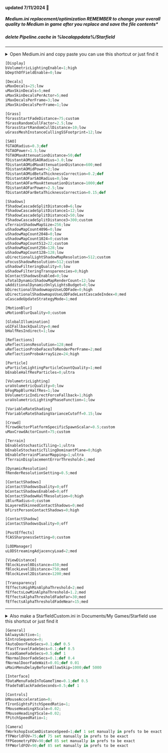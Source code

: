 #### updated 7/11/2024 💫

##### Medium.ini replacement/optimization REMEMBER to change your overall quality to Medium in game after you replace and save the file contents*

##### delete Pipeline.cache in %localappdata%/Starfield

---

<details><summary>Open Medium.ini and copy paste you can use this shortcut or just find it</summary>
<p>
press <kbd>⊞ Win+R</kbd> then type cmd
<br>
specify the drive you have Starfield installed C: G: I: X: S: and copy paste
<br>
start %windir%\explorer.exe “C:\SteamLibrary\steamapps\common\Starfield\Medium.ini”
</p>
</details>

```python
[Display]
bVolumetricLightingEnable=1;high
bDepthOfFieldEnable=0;low

[Decals]
uMaxDecals=25;low
uMaxSkinDecals=5;med
uMaxSkinDecalsPerActor=5;med
iMaxDecalsPerFrame=3;low
iMaxSkinDecalsPerFrame=1;low

[Grass]
fGrassStartFadeDistance=75;custom
fGrassRandomCullFactor=2.5;low
fGrassStartRandomCullDistance=10;low
uGrassMeshInstanceCullingSSFootprint=12;low

[SAO]
fGTAORadius=0.3;def
fGTAOPower=1.5;low
fGTAOMaxAttenuationDistance=50;def
fDistantAOMidSAORadius=3.0;low
fDistantAOMidMaxAttenuationDistance=600;med
fDistantAOMidPower=2;low
fDistantAOMidBetaThicknessCorrection=0.2;def
fDistantAOFarSAORadius=8;low
fDistantAOFarMaxAttenuationDistance=1000;def
fDistantAOFarPower=2.5;low
fDistantAOFarBetaThicknessCorrection=0.15;def

[Shadows]
fShadowCascadeSplitDistance0=6;low
fShadowCascadeSplitDistance1=12;low
fShadowCascadeSplitDistance2=50;low
fShadowCascadeSplitDistance3=300;custom
uTerrainShadowMapSize=256;low
uShadowMapCount4096=0;low
uShadowMapCount2048=0;low
uShadowMapCount1024=0;custom
uShadowMapCount512=22;custom
uShadowMapCount256=128;low
uShadowMapCount128=128;low
uDirectionalLightShadowMapResolution=512;custom
uFocusShadowResolution=512;custom
uShadowFilteringQuality=0;low
uShadowFilteringTransparencies=0;high
bContactShadowsEnabled=0;low
uTotalDynamicShadowMapRenderCount=12;low
uAdditionalDynamicOnlyLightsBudget=0;low
bDirectionalShadowmapsUseLODFade=0;high
uDirectionalShadowmapsUseLODFadeLastCascadeIndex=0;med
uCascadeUpdateStrategyMode=1;med

[MotionBlur]
uMotionBlurQuality=0;custom

[GlobalIllumination]
uGIFallbackQuality=0;med
bHalfResIndirect=1;low

[Reflections]
uReflectionsResolution=128;med
uReflectionProbeFacesToRenderPerFrame=2;med
uReflectionProbeArraySize=24;high

[Particle]
uParticleLightingParticleCountQuality=1;med
bEnableHalfResParticles=0;ultra

[VolumetricLighting]
uraVolumetricQuality=0;low
bFogMapBlurHalfRes=1;low
bVolumetricIndirectForceFallback=1;high
uraVolumetricLightingPhaseFunction=1;low

[VariableRateShading]
fVariableRateShadingVarianceCutoff=0.15;low

[Crowd]
fCrowdActorPlatformSpecificSpawnScalar=0.5;custom
uMaxCrowdActorCount=75;custom

[Terrain]
bEnableStochasticTiling=1;ultra
bEnableStochasticTilingDominantPlane=0;high
bEnableTerrainPlanarMapping=1;ultra
fTerrainDisplacementErrorThreshold=1;med

[DynamicResolution]
fRenderResolutionSetting=0.5;med

[ContactShadows]
iContactShadowsQuality=0;off
bContactShadowsEnabled=0;off
bContactShadowHalfResolution=0;high
iBlurRadius=0;custom
bLayeredSkinnedContactShadows=0;med
bFirstPersonContactShadows=0;high

[ContactShadow]
iContactShadowsQuality=0;off

[PostEffects]
fCASSharpnessSetting=0;custom

[LODManager]
uLODStreamingAdjacencyLoad=2;med

[ViewDistance]
fBlockLevel0Distance=450;med
fBlockLevel1Distance=750;med
fBlockLevel2Distance=1200;med

[Transparency]
fEffectsHighMinAlphaThreshold=2;med
fEffectsLowMinAlphaThreshold=1.2;med
fEffectsAlphaThresholdFadeFar=30;med
fEffectsAlphaThresholdFadeNear=15;med
```

---

<details><summary>Also make a StarfieldCustom.ini in Documents/My Games/Starfield use this shortcut or just find it</summary>
<p>
press <kbd>⊞ Win+R</kbd> then copy paste
<br>
%USERPROFILE%/Documents/My Games/Starfield
<br>
</p>
</details>

```python
[General]
bAlwaysActive=1;
SIntroSequence=0;
fAutoDoorFadeSecs=0.1;def 0.5
fFastTravelFadeSecs=0.1;def 0.5
fLoadGameFadeSecs=0.5;def 1
fNormalDoorFadeSecs=0.1;def 0.4
fNormalDoorFadeWait=0.01;def 0.01
uMainMenuDelayBeforeAllowSkip=1000;def 5000

[Interface]
fDataMenuFadeInToGameTime=0.1;def 0.5
fFadeToBlackFadeSeconds=0.5;def 1

[Controls]
bMouseAcceleration=0;
fIronSightsPitchSpeedRatio=1;
fMouseHeadingXScale=0.02;
fMouseHeadingYScale=0.02;
fPitchSpeedRatio=1;

[Camera]
fWorkshopIsoCamDistanceSpeed=1;def 1 set manually in prefs to be exact
fTPWorldFOV=75;def 75 set manually in prefs to be exact
fFPGeometryFOV=90;def 85 set manually in prefs to be exact
fFPWorldFOV=90;def 85 set manually in prefs to be exact
```
